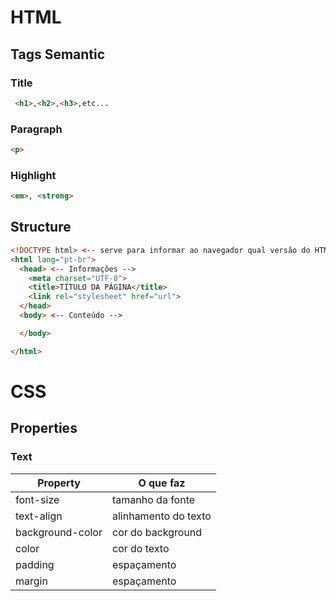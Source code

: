 # HTML

## Tags Semantic

### Title
  ``` html
   <h1>,<h2>,<h3>,etc...
  ```

### Paragraph
  ``` html
  <p>
  ```

### Highlight
  ``` html
  <em>, <strong>
  ```

## Structure


``` html
<!DOCTYPE html> <-- serve para informar ao navegador qual versão do HTML estamos usando.-->
<html lang="pt-br">
  <head> <-- Informações -->
    <meta charset="UTF-8">
    <title>TÍTULO DA PÁGINA</title>
    <link rel="stylesheet" href="url">
  </head>
  <body> <-- Conteúdo -->

  </body>

</html>
```

# CSS

## Properties

### Text

| Property | O que faz |   
|---|---|
| font-size | tamanho da fonte |
| text-align | alinhamento do texto |
| background-color | cor do background |
| color | cor do texto |
| padding | espaçamento |
| margin | espaçamento |
